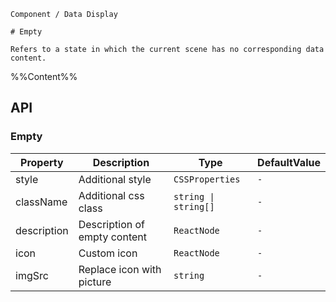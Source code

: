 `````
Component / Data Display

# Empty

Refers to a state in which the current scene has no corresponding data content.
`````

%%Content%%

## API

### Empty

|Property|Description|Type|DefaultValue|
|---|---|---|---|
|style|Additional style|`CSSProperties`|`-`|
|className|Additional css class|`string \| string[]`|`-`|
|description|Description of empty content|`ReactNode`|`-`|
|icon|Custom icon|`ReactNode`|`-`|
|imgSrc|Replace icon with picture|`string`|`-`|
